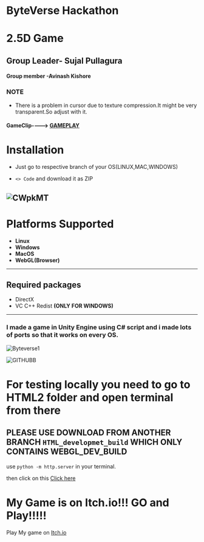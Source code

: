 # ByteVerse Hackathon
# 2.5D Game
  
  ## Group Leader- Sujal Pullagura 
  #### Group member -Avinash Kishore 

  ### NOTE
  - There is a problem in  cursor due to texture compression.It might be very transparent.So adjust with it.
  #### GameClip----> [GAMEPLAY](https://youtu.be/SzG7gCH3qLg)

  # Installation

  - Just go to respective branch of your OS(LINUX,MAC,WINDOWS)

  - `<> Code` and download it as ZIP
    


![CWpkMT](https://github.com/pSujalp/ByteVerse/assets/108971732/7e0c06a2-6817-4f14-ab84-a5bbba4d7537)
---

# Platforms Supported
- **Linux**
- **Windows**
- **MacOS**
- **WebGL(Browser)**
---
  ## Required packages
  - DirectX
  - VC C++ Redist  **(ONLY FOR WINDOWS)**
  ---


### I made a game in Unity Engine using C# script and i made lots of ports so that it works on every OS.


![Byteverse1](https://github.com/pSujalp/ByteVerse/assets/108971732/4cd41cbe-d638-4cde-a9d1-f9ea14ae42f1)


![GITHUBB](https://github.com/pSujalp/ByteVerse/assets/108971732/2f26aa74-0b08-43a7-8641-0b297e9343be)

# For testing locally you need to go to HTML2 folder and open terminal from there 

## PLEASE USE DOWNLOAD FROM ANOTHER BRANCH `HTML_developmet_build` WHICH ONLY CONTAINS WEBGL_DEV_BUILD 

use `python -m http.server` in your terminal.

then click on this [Click here](http://localhost:8000)

# My Game is on Itch.io!!! GO and Play!!!!!

Play My game on [Itch.io](https://psujalp.itch.io/island)









